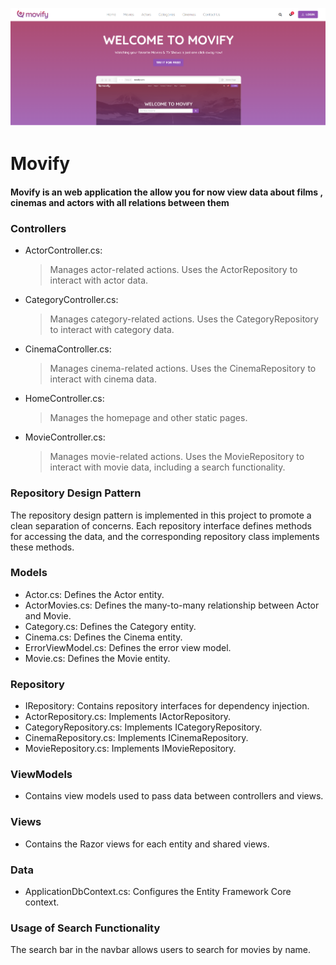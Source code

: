 ![alt text](image.png)
# Movify
#### Movify is an web application the allow you for now view data about films , cinemas and actors with all relations between them

### Controllers
- ActorController.cs:
    > Manages actor-related actions. Uses the ActorRepository to interact with actor data.
- CategoryController.cs:
    > Manages category-related actions. Uses the CategoryRepository to interact with category data.
- CinemaController.cs: 
    > Manages cinema-related actions. Uses the CinemaRepository to interact with cinema data.
- HomeController.cs: 
    > Manages the homepage and other static pages.
- MovieController.cs:
    > Manages movie-related actions. Uses the MovieRepository to interact with movie data, including a search functionality.

### Repository Design Pattern
The repository design pattern is implemented in this project to promote a clean separation of concerns. Each repository interface defines methods for accessing the data, and the corresponding repository class implements these methods.

### Models
- Actor.cs: Defines the Actor entity.
- ActorMovies.cs: Defines the many-to-many relationship between Actor and Movie.
- Category.cs: Defines the Category entity.
- Cinema.cs: Defines the Cinema entity.
- ErrorViewModel.cs: Defines the error view model.
- Movie.cs: Defines the Movie entity.


### Repository
- IRepository: Contains repository interfaces for dependency injection.
- ActorRepository.cs: Implements IActorRepository.
- CategoryRepository.cs: Implements ICategoryRepository.
- CinemaRepository.cs: Implements ICinemaRepository.
- MovieRepository.cs: Implements IMovieRepository.


### ViewModels
- Contains view models used to pass data between controllers and views.

### Views
- Contains the Razor views for each entity and shared views.

### Data
- ApplicationDbContext.cs: Configures the Entity Framework Core context.

### Usage of Search Functionality
The search bar in the navbar allows users to search for movies by name.
